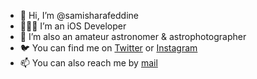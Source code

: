 - 👋 Hi, I’m @samisharafeddine
- 👨🏼‍💻 I’m an iOS Developer
- 🌌 I’m also an amateur astronomer & astrophotographer
- 🐦 You can find me on [Twitter](https://twitter.com/SShrfdn) or [Instagram](https://instagram.com/astro.sami)
- 📫 You can also reach me by [mail](mailto:s@sami.sh)

<!---
samisharafeddine/samisharafeddine is a ✨ special ✨ repository because its `README.md` (this file) appears on your GitHub profile.
You can click the Preview link to take a look at your changes.
--->

